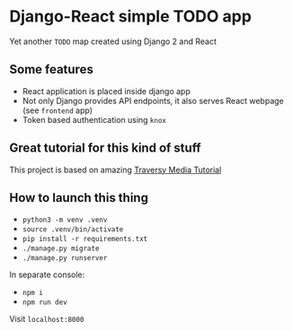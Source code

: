 # Django-React simple TODO app

Yet another `TODO` map created using Django 2 and React

## Some features

- React application is placed inside django app
- Not only Django provides API endpoints, it also serves React webpage (see `frontend` app)
- Token based authentication using `knox`

## Great tutorial for this kind of stuff

This project is based on amazing [Traversy Media Tutorial](https://www.youtube.com/playlist?list=PLillGF-RfqbbRA-CIUxlxkUpbq0IFkX60)

## How to launch this thing

- `python3 -m venv .venv`
- `source .venv/bin/activate`
- `pip install -r requirements.txt`
- `./manage.py migrate`
- `./manage.py runserver`

In separate console:

- `npm i`
- `npm run dev`

Visit `localhost:8000`
